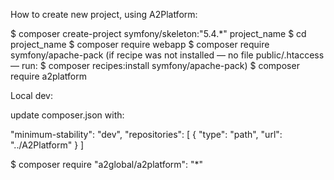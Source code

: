 How to create new project, using A2Platform:

$ composer create-project symfony/skeleton:"5.4.*" project_name
$ cd project_name
$ composer require webapp
$ composer require symfony/apache-pack
(if recipe was not installed — no file public/.htaccess — run: $ composer recipes:install symfony/apache-pack)
$ composer require a2platform

Local dev:

update composer.json with:

"minimum-stability": "dev",
"repositories": [
    {
        "type": "path",
        "url": "../A2Platform"
    }
]

$ composer require "a2global/a2platform": "*"
